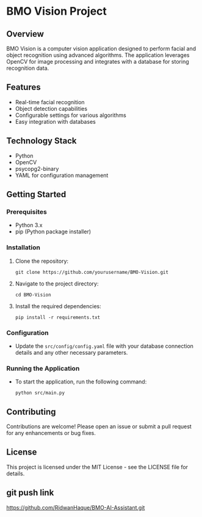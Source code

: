 # BMO Vision Project

## Overview
BMO Vision is a computer vision application designed to perform facial and object recognition using advanced algorithms. The application leverages OpenCV for image processing and integrates with a database for storing recognition data.

## Features
- Real-time facial recognition
- Object detection capabilities
- Configurable settings for various algorithms
- Easy integration with databases

## Technology Stack
- Python
- OpenCV
- psycopg2-binary
- YAML for configuration management

## Getting Started

### Prerequisites
- Python 3.x
- pip (Python package installer)

### Installation
1. Clone the repository:
   ```
   git clone https://github.com/yourusername/BMO-Vision.git
   ```
2. Navigate to the project directory:
   ```
   cd BMO-Vision
   ```
3. Install the required dependencies:
   ```
   pip install -r requirements.txt
   ```

### Configuration
- Update the `src/config/config.yaml` file with your database connection details and any other necessary parameters.

### Running the Application
- To start the application, run the following command:
   ```
   python src/main.py
   ```

## Contributing
Contributions are welcome! Please open an issue or submit a pull request for any enhancements or bug fixes.

## License
This project is licensed under the MIT License - see the LICENSE file for details.


## git push link
https://github.com/RidwanHaque/BMO-AI-Assistant.git